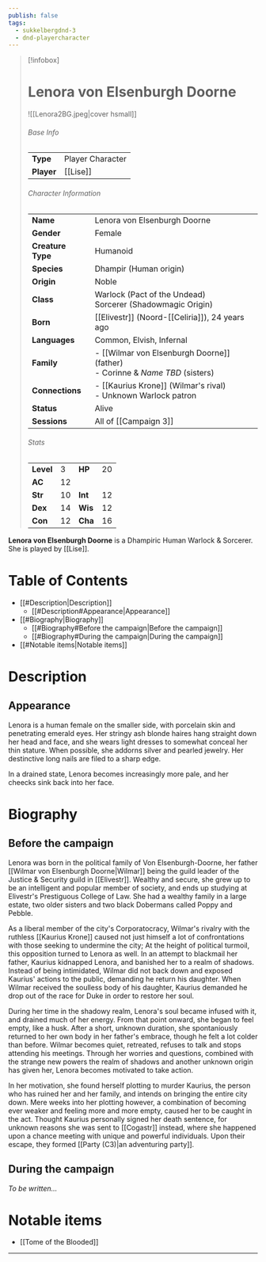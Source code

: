 ```yaml
---
publish: false
tags:
  - sukkelbergdnd-3
  - dnd-playercharacter
---
```

> [!infobox]  
> # Lenora von Elsenburgh Doorne
> ![[Lenora2BG.jpeg|cover hsmall]]  
> ###### Base Info
> | | |  
> |---|---|  
> | **Type** | Player Character |
> | **Player** | [[Lise]] |
> ###### Character Information  
> | | |  
> |---|---|  
> | **Name** | Lenora von Elsenburgh Doorne |
> | **Gender** | Female | 
> | **Creature Type** | Humanoid |
> | **Species** | Dhampir (Human origin) |  
> | **Origin** | Noble |
> | **Class** | Warlock (Pact of the Undead)<br>Sorcerer (Shadowmagic Origin) |  
> | **Born** | [[Elivestr]] (Noord-[[Celiria]]), 24 years ago |  
> | **Languages** | Common, Elvish, Infernal |  
> | **Family** | - [[Wilmar von Elsenburgh Doorne]] (father)<br>- Corinne & *Name TBD* (sisters) |
> | **Connections** | - [[Kaurius Krone]] (Wilmar's rival)<br>- Unknown Warlock patron |
> | **Status** | Alive |
> | **Sessions** | All of [[Campaign 3]] |
> ###### Stats
> | | | | |
> |---|---|---|---|
> | **Level** | 3 | **HP** | 20 |
> | **AC** | 12 | | |
> | **Str** | 10 | **Int** | 12 |
> | **Dex** | 14 | **Wis** | 12 |
> | **Con** | 12 | **Cha** | 16 |

**Lenora von Elsenburgh Doorne** is a Dhampiric Human Warlock & Sorcerer. She is played by [[Lise]]. 
# Table of Contents
- [[#Description|Description]]
	- [[#Description#Appearance|Appearance]]
- [[#Biography|Biography]]
	- [[#Biography#Before the campaign|Before the campaign]]
	- [[#Biography#During the campaign|During the campaign]]
- [[#Notable items|Notable items]]
# Description
## Appearance
Lenora is a human female on the smaller side, with porcelain skin and penetrating emerald eyes. Her stringy ash blonde haires hang straight down her head and face, and she wears light dresses to somewhat conceal her thin stature. When possible, she addorns silver and pearled jewelry. Her destinctive long nails are filed to a sharp edge.

In a drained state, Lenora becomes increasingly more pale, and her cheecks sink back into her face.
# Biography
## Before the campaign
Lenora was born in the political family of Von Elsenburgh-Doorne, her father [[Wilmar von Elsenburgh Doorne|Wilmar]] being the guild leader of the Justice & Security guild in [[Elivestr]]. Wealthy and secure, she grew up to be an intelligent and popular member of society, and ends up studying at Elivestr's Prestiguous College of Law. She had a wealthy family in a large estate, two older sisters and two black Dobermans called Poppy and Pebble.

As a liberal member of the city's Corporatocracy, Wilmar's rivalry with the ruthless [[Kaurius Krone]] caused not just himself a lot of confrontations with those seeking to undermine the city; At the height of political turmoil, this opposition turned to Lenora as well. In an attempt to blackmail her father, Kaurius kidnapped Lenora, and banished her to a realm of shadows. Instead of being intimidated, Wilmar did not back down and exposed Kaurius' actions to the public, demanding he return his daughter. When Wilmar received the soulless body of his daughter, Kaurius demanded he drop out of the race for Duke in order to restore her soul. 

During her time in the shadowy realm, Lenora's soul became infused with it, and drained much of her energy. From that point onward, she began to feel empty, like a husk. After a short, unknown duration, she spontaniously returned to her own body in her father's embrace, though he felt a lot colder than before. Wilmar becomes quiet, retreated, refuses to talk and stops attending his meetings. Through her worries and questions, combined with the strange new powers the realm of shadows and another unknown origin has given her, Lenora becomes motivated to take action.

In her motivation, she found herself plotting to murder Kaurius, the person who has ruined her and her family, and intends on bringing the entire city down. Mere weeks into her plotting however, a combination of becoming ever weaker and feeling more and more empty, caused her to be caught in the act. Thought Kaurius personally signed her death sentence, for unknown reasons she was sent to [[Cogastr]] instead, where she happened upon a chance meeting with unique and powerful individuals. Upon their escape, they formed [[Party (C3)|an adventuring party]].
## During the campaign
*To be written...*
# Notable items
- [[Tome of the Blooded]]

***

